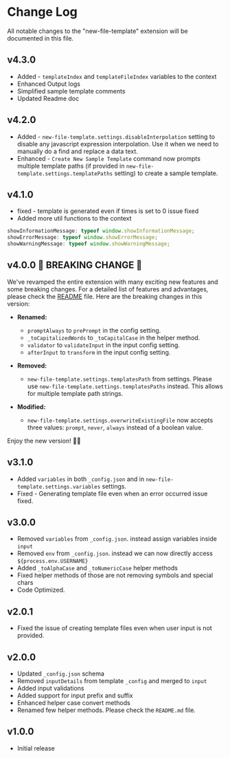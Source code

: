 # Change Log

All notable changes to the "new-file-template" extension will be documented in this file.

## v4.3.0

 - Added - `templateIndex` and `templateFileIndex` variables to the context
 - Enhanced Output logs
 - Simplified sample template comments
 - Updated Readme doc

## v4.2.0 
 - Added - `new-file-template.settings.disableInterpolation` setting to disable any javascript expression interpolation. Use it when we need to manually do a find and replace a data text.
 - Enhanced - `Create New Sample Template` command now prompts multiple template paths (if provided in `new-file-template.settings.templatePaths` setting) to create a sample template.  
  
## v4.1.0 

 - fixed - template is generated even if times is set to 0 issue fixed
 - Added more util functions to the context
  ```ts
  showInformationMessage: typeof window.showInformationMessage;
  showErrorMessage: typeof window.showErrorMessage;
  showWarningMessage: typeof window.showWarningMessage;
  ```

## v4.0.0 🎉 BREAKING CHANGE 🚀

We've revamped the entire extension with many exciting new features and some breaking changes. For a detailed list of features and advantages, please check the [README](./README.md#features) file. Here are the breaking changes in this version:

- **Renamed:**
    - `promptAlways` to `prePrompt` in the config setting.
    - `_toCapitalizedWords` to `_toCapitalCase` in the helper method.
    - `validator` to `validateInput` in the input config setting.
    - `afterInput` to `transform` in the input config setting.

- **Removed:**
    - `new-file-template.settings.templatesPath` from settings. Please use `new-file-template.settings.templatesPaths` instead. This allows for multiple template path strings.

- **Modified:**
    - `new-file-template.settings.overwriteExistingFile` now accepts three values: `prompt`, `never`, `always` instead of a boolean value.

Enjoy the new version! 🎉✨

## v3.1.0

- Added `variables` in both `_config.json` and in `new-file-template.settings.variables` settings.
- Fixed - Generating template file even when an error occurred issue fixed.

## v3.0.0

- Removed `variables` from `_config.json`. instead assign variables inside `input`
- Removed `env` from `_config.json`. instead we can now directly access `${process.env.USERNAME}`
- Added `_toAlphaCase` and `_toNumericCase` helper methods
- Fixed helper methods of those are not removing symbols and special chars
- Code Optimized.

## v2.0.1

- Fixed the issue of creating template files even when user input is not provided.

## v2.0.0

- Updated `_config.json` schema
- Removed `inputDetails` from template `_config` and merged to `input`
- Added input validations
- Added support for input prefix and suffix
- Enhanced helper case convert methods
- Renamed few helper methods. Please check the `README.md` file.

## v1.0.0

- Initial release
